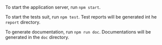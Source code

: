 To start the application server, run `npm start`.

To start the tests suit, run `npm test`. Test reports will be generated int he `report` directory.

To generate documentation, run `npm run doc`. Documentations will be generated in the `doc` directory.
